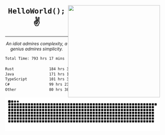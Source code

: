 <div text-align="center">
    <img src="https://i.imgur.com/h1q15Kt.gife" align="right" width="299" height="299">
    <h1 align="center"><code>HelloWorld();</code> ✌️</h1>
    <hr>
    <p align="center"><i>An idiot admires complexity, a genius admires simplicity.</i></p>
</div>

<!--START_SECTION:waka-->

```txt
Total Time: 793 hrs 17 mins

Rust                184 hrs 38 mins █████▒░░░░░░░░░░░░░░░░░░░   21.13 %
Java                171 hrs 14 mins █████░░░░░░░░░░░░░░░░░░░░   19.59 %
TypeScript          101 hrs 38 mins ███░░░░░░░░░░░░░░░░░░░░░░   11.63 %
C#                  99 hrs 23 mins  ███░░░░░░░░░░░░░░░░░░░░░░   11.37 %
Other               80 hrs 38 mins  ██▒░░░░░░░░░░░░░░░░░░░░░░   09.23 %
```

<!--END_SECTION:waka-->

<picture>
  <source media="(prefers-color-scheme: dark)" srcset="https://raw.githubusercontent.com/Somfic/Somfic/main/github-contribution-grid-snake-dark.svg">
  <source media="(prefers-color-scheme: light)" srcset="https://raw.githubusercontent.com/Somfic/Somfic/main/github-contribution-grid-snake.svg">
  <img alt="github contribution grid snake animation" src="https://raw.githubusercontent.com/Somfic/Somfic/main/github-contribution-grid-snake.svg">
</picture>
